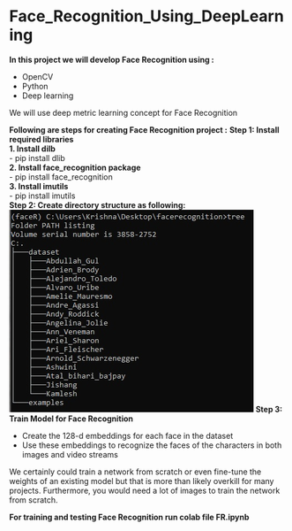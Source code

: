 # Face_Recognition_Using_DeepLearning
<b>In this project we will develop Face Recognition using :</b><br>
- OpenCV
- Python
- Deep learning
<p>We will use deep metric learning concept for Face Recognition</p>
<b>Following are steps for creating Face Recognition project :</b>
<b>Step 1: Install required libraries</b><br>
<b>1. Install dilb</b> <br>
 - pip install dlib<br>
<b>2. Install face_recognition package </b><br>
 - pip install face_recognition<br>
<b>3. Install imutils </b> <br>
 - pip install imutils<br>
<b>Step 2: Create directory structure as following:</b><br>
<img src="https://github.com/ashwinichavan5443/Face_Recognition_Using_DeepLearning/blob/master/dir_structure.jpg"></img>
<b>Step 3: Train Model for Face Recognition </b><br>
<ul>
  <li>Create the 128-d embeddings for each face in the dataset</li>
  <li>Use these embeddings to recognize the faces of the characters in both images and video streams</li>
</ul>  
<p>We certainly could train a network from scratch or even fine-tune the weights of an existing model but that is more than likely overkill for many projects. Furthermore, you would need a lot of images to train the network from scratch.</p>
<b><p>For training and testing Face Recognition run colab file FR.ipynb</p></b>
